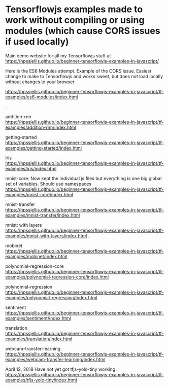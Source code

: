 

# Tensorflowjs examples made to work without compiling or using modules (which cause CORS issues if used locally)


Main demo website for all my Tensorflowjs stuff at  
https://hpssjellis.github.io/beginner-tensorflowjs-examples-in-javascript/




Here is the ES6 Modules attempt. Example of the CORS issue. Easiest change to make to Tensorflowjs and works sweet, but does not load locally without changes to your browser

https://hpssjellis.github.io/beginner-tensorflowjs-examples-in-javascript/tf-examples/es6-modules/index.html


.

addition-rnn  
https://hpssjellis.github.io/beginner-tensorflowjs-examples-in-javascript/tf-examples/addition-rnn/index.html

getting-started  
https://hpssjellis.github.io/beginner-tensorflowjs-examples-in-javascript/tf-examples/getting-started/index.html

Iris  
https://hpssjellis.github.io/beginner-tensorflowjs-examples-in-javascript/tf-examples/iris/index.html


mnist-core: Now kept the individual js files but everything is one big global set of variables. Should use namespaces  
https://hpssjellis.github.io/beginner-tensorflowjs-examples-in-javascript/tf-examples/mnist-core/index.html



mnist-transfer  
https://hpssjellis.github.io/beginner-tensorflowjs-examples-in-javascript/tf-examples/mnist-transfer/index.html




mnist: with layers  
https://hpssjellis.github.io/beginner-tensorflowjs-examples-in-javascript/tf-examples/mnist-with-layers/index.html
.

mobinet  
https://hpssjellis.github.io/beginner-tensorflowjs-examples-in-javascript/tf-examples/mobinet/index.html






polynomial-regression-core  
https://hpssjellis.github.io/beginner-tensorflowjs-examples-in-javascript/tf-examples/polynomial-regression-core/index.html

polynomial-regression  
https://hpssjellis.github.io/beginner-tensorflowjs-examples-in-javascript/tf-examples/polynomial-regression/index.html


sentiment  
https://hpssjellis.github.io/beginner-tensorflowjs-examples-in-javascript/tf-examples/sentiment/index.html


translation  
https://hpssjellis.github.io/beginner-tensorflowjs-examples-in-javascript/tf-examples/translation/index.html


webcam-transfer-learning  
https://hpssjellis.github.io/beginner-tensorflowjs-examples-in-javascript/tf-examples/webcam-transfer-learning/index.html





April 12, 2018 Have not yet got tfjs-yolo-tiny working.  
https://hpssjellis.github.io/beginner-tensorflowjs-examples-in-javascript/tf-examples/tfjs-yolo-tiny/index.html





